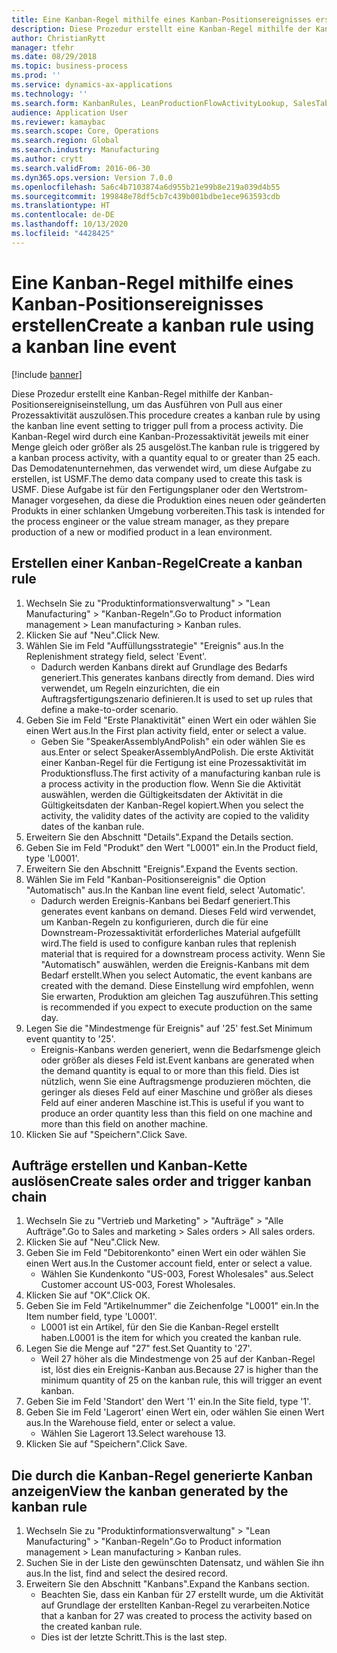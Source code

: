 ```yaml
---
title: Eine Kanban-Regel mithilfe eines Kanban-Positionsereignisses erstellen
description: Diese Prozedur erstellt eine Kanban-Regel mithilfe der Kanban-Positionsereigniseinstellung, um das Ausführen von Pull aus einer Prozessaktivität auszulösen.
author: ChristianRytt
manager: tfehr
ms.date: 08/29/2018
ms.topic: business-process
ms.prod: ''
ms.service: dynamics-ax-applications
ms.technology: ''
ms.search.form: KanbanRules, LeanProductionFlowActivityLookup, SalesTableListPage, SalesCreateOrder, SalesTable
audience: Application User
ms.reviewer: kamaybac
ms.search.scope: Core, Operations
ms.search.region: Global
ms.search.industry: Manufacturing
ms.author: crytt
ms.search.validFrom: 2016-06-30
ms.dyn365.ops.version: Version 7.0.0
ms.openlocfilehash: 5a6c4b7103874a6d955b21e99b8e219a039d4b55
ms.sourcegitcommit: 199848e78df5cb7c439b001bdbe1ece963593cdb
ms.translationtype: HT
ms.contentlocale: de-DE
ms.lasthandoff: 10/13/2020
ms.locfileid: "4428425"
---
```

# <a name="create-a-kanban-rule-using-a-kanban-line-event"></a><span data-ttu-id="da36f-103">Eine Kanban-Regel mithilfe eines Kanban-Positionsereignisses erstellen</span><span class="sxs-lookup"><span data-stu-id="da36f-103">Create a kanban rule using a kanban line event</span></span>

[!include [banner](../../includes/banner.md)]

<span data-ttu-id="da36f-104">Diese Prozedur erstellt eine Kanban-Regel mithilfe der Kanban-Positionsereigniseinstellung, um das Ausführen von Pull aus einer Prozessaktivität auszulösen.</span><span class="sxs-lookup"><span data-stu-id="da36f-104">This procedure creates a kanban rule by using the kanban line event setting to trigger pull from a process activity.</span></span> <span data-ttu-id="da36f-105">Die Kanban-Regel wird durch eine Kanban-Prozessaktivität jeweils mit einer Menge gleich oder größer als 25 ausgelöst.</span><span class="sxs-lookup"><span data-stu-id="da36f-105">The kanban rule is triggered by a kanban process activity, with a quantity equal to or greater than 25 each.</span></span> <span data-ttu-id="da36f-106">Das Demodatenunternehmen, das verwendet wird, um diese Aufgabe zu erstellen, ist USMF.</span><span class="sxs-lookup"><span data-stu-id="da36f-106">The demo data company used to create this task is USMF.</span></span> <span data-ttu-id="da36f-107">Diese Aufgabe ist für den Fertigungsplaner oder den Wertstrom-Manager vorgesehen, da diese die Produktion eines neuen oder geänderten Produkts in einer schlanken Umgebung vorbereiten.</span><span class="sxs-lookup"><span data-stu-id="da36f-107">This task is intended for the process engineer or the value stream manager, as they prepare production of a new or modified product in a lean environment.</span></span>


## <a name="create-a-kanban-rule"></a><span data-ttu-id="da36f-108">Erstellen einer Kanban-Regel</span><span class="sxs-lookup"><span data-stu-id="da36f-108">Create a kanban rule</span></span>
1. <span data-ttu-id="da36f-109">Wechseln Sie zu "Produktinformationsverwaltung" > "Lean Manufacturing" > "Kanban-Regeln".</span><span class="sxs-lookup"><span data-stu-id="da36f-109">Go to Product information management > Lean manufacturing > Kanban rules.</span></span>
2. <span data-ttu-id="da36f-110">Klicken Sie auf "Neu".</span><span class="sxs-lookup"><span data-stu-id="da36f-110">Click New.</span></span>
3. <span data-ttu-id="da36f-111">Wählen Sie im Feld "Auffüllungsstrategie" "Ereignis" aus.</span><span class="sxs-lookup"><span data-stu-id="da36f-111">In the Replenishment strategy field, select 'Event'.</span></span>
    * <span data-ttu-id="da36f-112">Dadurch werden Kanbans direkt auf Grundlage des Bedarfs generiert.</span><span class="sxs-lookup"><span data-stu-id="da36f-112">This generates kanbans directly from demand.</span></span> <span data-ttu-id="da36f-113">Dies wird verwendet, um Regeln einzurichten, die ein Auftragsfertigungszenario definieren.</span><span class="sxs-lookup"><span data-stu-id="da36f-113">It is used to set up rules that define a make-to-order scenario.</span></span>  
4. <span data-ttu-id="da36f-114">Geben Sie im Feld "Erste Planaktivität" einen Wert ein oder wählen Sie einen Wert aus.</span><span class="sxs-lookup"><span data-stu-id="da36f-114">In the First plan activity field, enter or select a value.</span></span>
    * <span data-ttu-id="da36f-115">Geben Sie "SpeakerAssemblyAndPolish" ein oder wählen Sie es aus.</span><span class="sxs-lookup"><span data-stu-id="da36f-115">Enter or select SpeakerAssemblyAndPolish.</span></span> <span data-ttu-id="da36f-116">Die erste Aktivität einer Kanban-Regel für die Fertigung ist eine Prozessaktivität im Produktionsfluss.</span><span class="sxs-lookup"><span data-stu-id="da36f-116">The first activity of a manufacturing kanban rule is a process activity in the production flow.</span></span> <span data-ttu-id="da36f-117">Wenn Sie die Aktivität auswählen, werden die Gültigkeitsdaten der Aktivität in die Gültigkeitsdaten der Kanban-Regel kopiert.</span><span class="sxs-lookup"><span data-stu-id="da36f-117">When you select the activity, the validity dates of the activity are copied to the validity dates of the kanban rule.</span></span>  
5. <span data-ttu-id="da36f-118">Erweitern Sie den Abschnitt "Details".</span><span class="sxs-lookup"><span data-stu-id="da36f-118">Expand the Details section.</span></span>
6. <span data-ttu-id="da36f-119">Geben Sie im Feld "Produkt" den Wert "L0001" ein.</span><span class="sxs-lookup"><span data-stu-id="da36f-119">In the Product field, type 'L0001'.</span></span>
7. <span data-ttu-id="da36f-120">Erweitern Sie den Abschnitt "Ereignis".</span><span class="sxs-lookup"><span data-stu-id="da36f-120">Expand the Events section.</span></span>
8. <span data-ttu-id="da36f-121">Wählen Sie im Feld "Kanban-Positionsereignis" die Option "Automatisch" aus.</span><span class="sxs-lookup"><span data-stu-id="da36f-121">In the Kanban line event field, select 'Automatic'.</span></span>
    * <span data-ttu-id="da36f-122">Dadurch werden Ereignis-Kanbans bei Bedarf generiert.</span><span class="sxs-lookup"><span data-stu-id="da36f-122">This generates event kanbans on demand.</span></span>  <span data-ttu-id="da36f-123">Dieses Feld wird verwendet, um Kanban-Regeln zu konfigurieren, durch die für eine Downstream-Prozessaktivität erforderliches Material aufgefüllt wird.</span><span class="sxs-lookup"><span data-stu-id="da36f-123">The field is used to configure kanban rules that replenish material that is required for a downstream process activity.</span></span> <span data-ttu-id="da36f-124">Wenn Sie "Automatisch" auswählen, werden die Ereignis-Kanbans mit dem Bedarf erstellt.</span><span class="sxs-lookup"><span data-stu-id="da36f-124">When you select Automatic, the event kanbans are created with the demand.</span></span> <span data-ttu-id="da36f-125">Diese Einstellung wird empfohlen, wenn Sie erwarten, Produktion am gleichen Tag auszuführen.</span><span class="sxs-lookup"><span data-stu-id="da36f-125">This setting is recommended if you expect to execute production on the same day.</span></span>  
9. <span data-ttu-id="da36f-126">Legen Sie die "Mindestmenge für Ereignis" auf '25' fest.</span><span class="sxs-lookup"><span data-stu-id="da36f-126">Set Minimum event quantity to '25'.</span></span>
    * <span data-ttu-id="da36f-127">Ereignis-Kanbans werden generiert, wenn die Bedarfsmenge gleich oder größer als dieses Feld ist.</span><span class="sxs-lookup"><span data-stu-id="da36f-127">Event kanbans are generated when the demand quantity is equal to or more than this field.</span></span> <span data-ttu-id="da36f-128">Dies ist nützlich, wenn Sie eine Auftragsmenge produzieren möchten, die geringer als dieses Feld auf einer Maschine und größer als dieses Feld auf einer anderen Maschine ist.</span><span class="sxs-lookup"><span data-stu-id="da36f-128">This is useful if you want to produce an order quantity less than this field on one machine and more than this field on another machine.</span></span>  
10. <span data-ttu-id="da36f-129">Klicken Sie auf "Speichern".</span><span class="sxs-lookup"><span data-stu-id="da36f-129">Click Save.</span></span>

## <a name="create-sales-order-and-trigger-kanban-chain"></a><span data-ttu-id="da36f-130">Aufträge erstellen und Kanban-Kette auslösen</span><span class="sxs-lookup"><span data-stu-id="da36f-130">Create sales order and trigger kanban chain</span></span>
1. <span data-ttu-id="da36f-131">Wechseln Sie zu "Vertrieb und Marketing" > "Aufträge" > "Alle Aufträge".</span><span class="sxs-lookup"><span data-stu-id="da36f-131">Go to Sales and marketing > Sales orders > All sales orders.</span></span>
2. <span data-ttu-id="da36f-132">Klicken Sie auf "Neu".</span><span class="sxs-lookup"><span data-stu-id="da36f-132">Click New.</span></span>
3. <span data-ttu-id="da36f-133">Geben Sie im Feld "Debitorenkonto" einen Wert ein oder wählen Sie einen Wert aus.</span><span class="sxs-lookup"><span data-stu-id="da36f-133">In the Customer account field, enter or select a value.</span></span>
    * <span data-ttu-id="da36f-134">Wählen Sie Kundenkonto "US-003, Forest Wholesales" aus.</span><span class="sxs-lookup"><span data-stu-id="da36f-134">Select Customer account US-003, Forest Wholesales.</span></span>  
4. <span data-ttu-id="da36f-135">Klicken Sie auf "OK".</span><span class="sxs-lookup"><span data-stu-id="da36f-135">Click OK.</span></span>
5. <span data-ttu-id="da36f-136">Geben Sie im Feld "Artikelnummer" die Zeichenfolge "L0001" ein.</span><span class="sxs-lookup"><span data-stu-id="da36f-136">In the Item number field, type 'L0001'.</span></span>
    * <span data-ttu-id="da36f-137">L0001 ist ein Artikel, für den Sie die Kanban-Regel erstellt haben.</span><span class="sxs-lookup"><span data-stu-id="da36f-137">L0001 is the item for which you created the kanban rule.</span></span>  
6. <span data-ttu-id="da36f-138">Legen Sie die Menge auf "27" fest.</span><span class="sxs-lookup"><span data-stu-id="da36f-138">Set Quantity to '27'.</span></span>
    * <span data-ttu-id="da36f-139">Weil 27 höher als die Mindestmenge von 25 auf der Kanban-Regel ist, löst dies ein Ereignis-Kanban aus.</span><span class="sxs-lookup"><span data-stu-id="da36f-139">Because 27 is higher than the minimum quantity of 25 on the kanban rule, this will trigger an event kanban.</span></span>  
7. <span data-ttu-id="da36f-140">Geben Sie im Feld 'Standort' den Wert '1' ein.</span><span class="sxs-lookup"><span data-stu-id="da36f-140">In the Site field, type '1'.</span></span>
8. <span data-ttu-id="da36f-141">Geben Sie im Feld 'Lagerort' einen Wert ein, oder wählen Sie einen Wert aus.</span><span class="sxs-lookup"><span data-stu-id="da36f-141">In the Warehouse field, enter or select a value.</span></span>
    * <span data-ttu-id="da36f-142">Wählen Sie Lagerort 13.</span><span class="sxs-lookup"><span data-stu-id="da36f-142">Select warehouse 13.</span></span>  
9. <span data-ttu-id="da36f-143">Klicken Sie auf "Speichern".</span><span class="sxs-lookup"><span data-stu-id="da36f-143">Click Save.</span></span>

## <a name="view-the-kanban-generated-by-the-kanban-rule"></a><span data-ttu-id="da36f-144">Die durch die Kanban-Regel generierte Kanban anzeigen</span><span class="sxs-lookup"><span data-stu-id="da36f-144">View the kanban generated by the kanban rule</span></span>
1. <span data-ttu-id="da36f-145">Wechseln Sie zu "Produktinformationsverwaltung" > "Lean Manufacturing" > "Kanban-Regeln".</span><span class="sxs-lookup"><span data-stu-id="da36f-145">Go to Product information management > Lean manufacturing > Kanban rules.</span></span>
2. <span data-ttu-id="da36f-146">Suchen Sie in der Liste den gewünschten Datensatz, und wählen Sie ihn aus.</span><span class="sxs-lookup"><span data-stu-id="da36f-146">In the list, find and select the desired record.</span></span>
3. <span data-ttu-id="da36f-147">Erweitern Sie den Abschnitt "Kanbans".</span><span class="sxs-lookup"><span data-stu-id="da36f-147">Expand the Kanbans section.</span></span>
    * <span data-ttu-id="da36f-148">Beachten Sie, dass ein Kanban für 27 erstellt wurde, um die Aktivität auf Grundlage der erstellten Kanban-Regel zu verarbeiten.</span><span class="sxs-lookup"><span data-stu-id="da36f-148">Notice that a kanban for 27 was created to process the  activity based on the created kanban rule.</span></span>  
    * <span data-ttu-id="da36f-149">Dies ist der letzte Schritt.</span><span class="sxs-lookup"><span data-stu-id="da36f-149">This is the last step.</span></span>  

